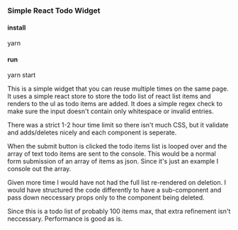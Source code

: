 ### Simple React Todo Widget

#### install
yarn

#### run
yarn start

This is a simple widget that you can reuse multiple times on the same page.
It uses a simple react store to store the todo list of react list items and renders to the ul as todo items are added.
It does a simple regex check to make sure the input doesn't contain only whitespace or invalid entries.

There was a strict 1-2 hour time limit so there isn't much CSS, but it validate and adds/deletes nicely and each component is seperate.

When the submit button is clicked the todo items list is looped over and the array of text todo items are sent to the console.
This would be a normal form submission of an array of items as json. Since it's just an example I console out the array.

Given more time I would have not had the full list re-rendered on deletion. I would have structured the code differently to have a sub-component and pass down neccessary props only to the component being deleted.

Since this is a todo list of probably 100 items max, that extra refinement isn't neccessary. Performance is good as is.

